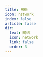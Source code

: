```yaml
---
title: 网络
icon: network
index: false
article: false
dir:
  text: 网络
  icon: network
  link: false
  order: 3
---
```


